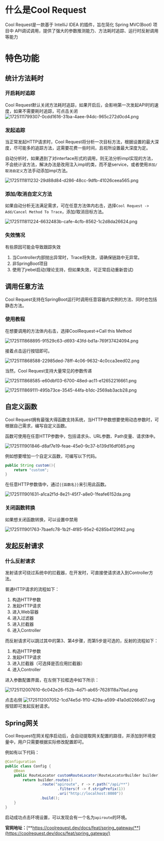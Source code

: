 # 什么是Cool Request

Cool Request是一款基于 IntelliJ IDEA 的插件，旨在简化 Spring MVC(Boot) 项目中 API调试调用，提供了强大的参数推测能力、方法耗时追踪、运行时反射调用等能力

# 特色功能

## 统计方法耗时

### 开启耗时追踪

Cool Request默认关闭方法耗时追踪，如果开启后，会影响第一次发起API时的速度，如果不需要耗时追踪，可点击关闭  
 ![1725111799307-0cdd1616-31ba-4aee-94dc-965c272d0cd4.png](./assets/1725111799307-0cdd1616-31ba-4aee-94dc-965c272d0cd4.png)

### 发起追踪

当正常发起HTTP请求时，Cool Request将分析一次目标方法，根据设置的最大深度，尽可能多的追踪方法，这需要花费一些时间，且视所设置最大深度为定。

自动分析时，如果遇到了对interface形式的调用，则无法分析impl实现的方法，不会统计该方法，解决办法是改用注入impl的类，而不是service，或者使用`添加/取消自定义`方法手动添加impl方法。

![1725111811232-29d88d84-d286-48cc-9dfb-41026ceea565.png](./assets/1725111811232-29d88d84-d286-48cc-9dfb-41026ceea565.png)

### 添加/取消自定义方法

如果自动分析无法满足需求，可在任意方法体内右击，选择`Cool Request -> Add/Cancel Method To Trace`，添加/取消目标方法。

![1725111811224-6632483b-cafe-4cfb-8562-1c2d8da26624.png](./assets/1725111811224-6632483b-cafe-4cfb-8562-1c2d8da26624.png)

### 失效情况

有些原因可能会导致跟踪失效

1. 当Controller内部抛出异常时，Trace将失效，请确保链路中无异常。
2. 非SpringBoot项目
3. 使用了jrebel启动(理论支持，但如果失效，可正常启动重新尝试)

## 调用任意方法

Cool Request支持在SpringBoot运行时调用任意容器内实例的方法、同时也包括静态方法。

### 使用教程

在想要调用的方法体内右击，选择CoolRequest->Call this Method

![1725111868895-91529c63-d693-43fd-bd1a-769f37424094.png](./assets/1725111868895-91529c63-d693-43fd-bd1a-769f37424094.png)

接着点击运行按钮即可。

![1725111868588-22985ded-78ff-4c06-9632-4c0cca3eed02.png](./assets/1725111868588-22985ded-78ff-4c06-9632-4c0cca3eed02.png)

当然，Cool Request支持大量常见的参数传递

![1725111868585-e60dbf03-6700-48ed-ac11-e12652216661.png](./assets/1725111868585-e60dbf03-6700-48ed-ac11-e12652216661.png)

 ![1725111869111-495b73ce-3545-44fa-b1dc-2569ab3acb28.png](./assets/1725111869111-495b73ce-3545-44fa-b1dc-2569ab3acb28.png)

## 自定义函数

Cool Request拥有最强大得函数支持系统，当HTTP参数想要使用动态参数时，可根据自己需求，编写自定义函数。

函数可使用在任意HTTP参数中，包括请求头、URL参数、Path变量、请求体中。

![1725111901846-d8af7e19-feae-45e0-9c37-b139d16df085.png](./assets/1725111901846-d8af7e19-feae-45e0-9c37-b139d16df085.png)

例如想要增加一个自定义函数，可编写以下代码。

```java
public String custom(){
    return "custom";
}
```

在任意HTTP参数值中，通过`{{函数名}}`来引用此函数。

![1725111901631-a1ca2f1d-8e21-45f7-a8e0-1feafe6152da.png](./assets/1725111901631-a1ca2f1d-8e21-45f7-a8e0-1feafe6152da.png)

### 关闭函数转换

如果想关闭函数转换，可以设置中禁用

![1725111901763-7baefc78-1b2f-4f85-95e2-6285b4129f42.png](./assets/1725111901763-7baefc78-1b2f-4f85-95e2-6285b4129f42.png)

## 发起反射请求

### 什么反射请求

发射请求可绕过系统中的拦截器，在开发时，可直接使请求进入到Controller方法。

普通HTTP请求的流程如下：

1. 构造HTTP参数
2. 发起HTTP请求
3. 进入Web容器
4. 进入过滤器
5. 进入拦截器
6. 进入Controller

而反射请求可以跳过其中的第3、第4步骤，而第5步是可选的，反射的流程如下：

1. 构造HTTP参数
2. 发起HTTP请求
3. 进入拦截器（可选择是否应用拦截器）
4. 进入Controller

进入参数配置界面，在左侧下拉框选中如下所示：

 ![1725112007610-6c042e26-f52b-4d71-ab65-7628118a70ad.png](./assets/1725112007610-6c042e26-f52b-4d71-ab65-7628118a70ad.png)

点击右侧 ![1725112007052-1cd74e5d-1f10-429a-a599-41a0d0266d07.svg](./assets/1725112007052-1cd74e5d-1f10-429a-a599-41a0d0266d07.svg) 按钮即可发起反射请求。

## Spring网关

Cool Request在网关程序启动后，会自动提取网关配置的路径，并添加到环境变量中，用户只需要根据实际修改配置即可。

例如有以下代码：

```java
@Configuration
public class Config {
    @Bean
    public RouteLocator customRouteLocator(RouteLocatorBuilder builder) {
        return builder.routes()
                .route("apiroute", r -> r.path("/api/**")
                        .filters(f -> f.stripPrefix(1))
                        .uri("http://localhost:8080"))
                .build();
    }
}
```

启动成功点击环境设置，可以发现会有一个名为`apiroute`的环境。

**官网地址：**[**https://coolrequest.dev/docs/feat/spring_gateway/**](https://coolrequest.dev/docs/feat/spring_gateway/)
